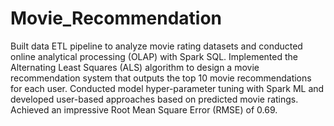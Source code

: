 # Movie_Recommendation

Built data ETL pipeline to analyze movie rating datasets and conducted online analytical processing (OLAP) with Spark SQL.
Implemented the Alternating Least Squares (ALS) algorithm to design a movie recommendation system that outputs the top 10 movie recommendations for each user.
Conducted model hyper-parameter tuning with Spark ML and developed user-based approaches based on predicted movie ratings.
Achieved an impressive Root Mean Square Error (RMSE) of 0.69.
